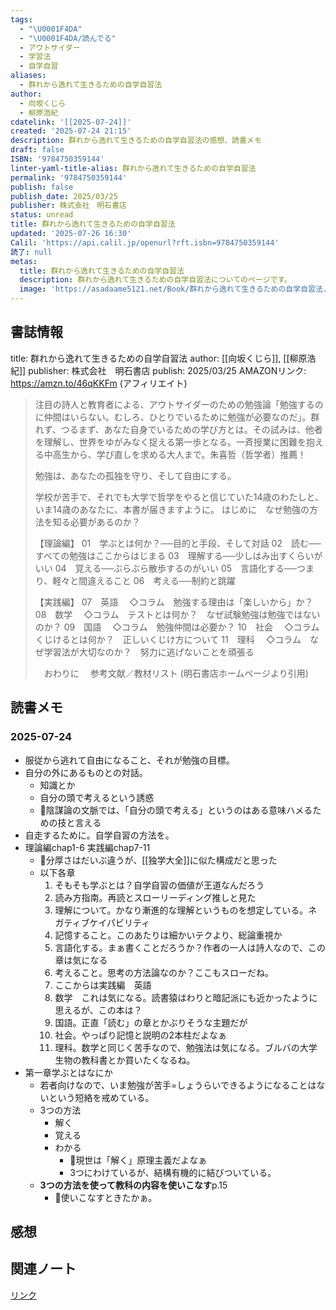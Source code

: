 ```yaml
---
tags:
  - "\U0001F4DA"
  - "\U0001F4DA/読んでる"
  - アウトサイダー
  - 学習法
  - 自学自習
aliases:
  - 群れから逸れて生きるための自学自習法
author:
  - 向坂くじら
  - 柳原浩紀
cdatelink: '[[2025-07-24]]'
created: '2025-07-24 21:15'
description: 群れから逸れて生きるための自学自習法の感想、読書メモ
draft: false
ISBN: '9784750359144'
linter-yaml-title-alias: 群れから逸れて生きるための自学自習法
permalink: '9784750359144'
publish: false
publish_date: 2025/03/25
publisher: 株式会社　明石書店
status: unread
title: 群れから逸れて生きるための自学自習法
updated: '2025-07-26 16:30'
Calil: 'https://api.calil.jp/openurl?rft.isbn=9784750359144'
読了: null
metas:
  title: 群れから逸れて生きるための自学自習法
  description: 群れから逸れて生きるための自学自習法についてのページです。
  image: 'https://asadaame5121.net/Book/群れから逸れて生きるための自学自習法.png'
---
```

## 書誌情報
title: 群れから逸れて生きるための自学自習法
author: [[向坂くじら]], [[柳原浩紀]]
publisher: 株式会社　明石書店
publish: 2025/03/25
AMAZONリンク: https://amzn.to/46qKKFm (アフィリエイト)

> 注目の詩人と教育者による、アウトサイダーのための勉強論「勉強するのに仲間はいらない。むしろ、ひとりでいるために勉強が必要なのだ」。群れず、つるまず、あなた自身でいるための学び方とは。その試みは、他者を理解し、世界をゆがみなく捉える第一歩となる。一斉授業に困難を抱える中高生から、学び直しを求める大人まで。朱喜哲（哲学者）推薦！
> 
> 勉強は、あなたの孤独を守り、そして自由にする。
> 
> 学校が苦手で、それでも大学で哲学をやると信じていた14歳のわたしと、いま14歳のあなたに、本書が届きますように。
> はじめに　なぜ勉強の方法を知る必要があるのか？
> 
> 【理論編】
> 01　学ぶとは何か？──目的と手段、そして対話
> 02　読む──すべての勉強はここからはじまる
> 03　理解する──少しはみ出すくらいがいい
> 04　覚える──ぶらぶら散歩するのがいい
> 05　言語化する──つまり、軽々と間違えること
> 06　考える──制約と跳躍
> 
> 【実践編】
> 07　英語
> 　◇コラム　勉強する理由は「楽しいから」か？
> 08　数学
> 　◇コラム　テストとは何か？　なぜ試験勉強は勉強ではないのか？
> 09　国語
> 　◇コラム　勉強仲間は必要か？
> 10　社会
> 　◇コラム　くじけるとは何か？　正しいくじけ方について
> 11　理科
> 　◇コラム　なぜ学習法が大切なのか？　努力に逃げないことを頑張る
> 
> 　おわりに
> 　参考文献／教材リスト
> (明石書店ホームページより引用)
## 読書メモ
### 2025-07-24
- 服従から逃れて自由になること、それが勉強の目標。
- 自分の外にあるものとの対話。
	- 知識とか
	- 自分の頭で考えるという誘惑
	- 💭陰謀論の文脈では、「自分の頭で考える」というのはある意味ハメるための技と言える
- 自走するために。自学自習の方法を。
- 理論編chap1-6 実践編chap7-11
	- 💭分厚さはだいぶ違うが、[[独学大全]]に似た構成だと思った
	- 以下各章
		1. そもそも学ぶとは？自学自習の価値が王道なんだろう
		2. 読み方指南。再読とスローリーディング推しと見た
		3. 理解について。かなり漸進的な理解というものを想定している。ネガティブケイパビリティ
		4. 記憶すること。このあたりは細かいテクより、総論重視か
		5. 言語化する。まぁ書くことだろうか？作者の一人は詩人なので、この章は気になる
		6. 考えること。思考の方法論なのか？ここもスローだね。
		7. ここからは実践編　英語
		8. 数学　これは気になる。読書猿はわりと暗記派にも近かったように思えるが、この本は？
		9. 国語。正直「読む」の章とかぶりそうな主題だが
		10. 社会。やっぱり記憶と説明の2本柱だよなぁ
		11. 理科。数学と同じく苦手なので、勉強法は気になる。ブルバの大学生物の教科書とか買いたくなるね。
- 第一章学ぶとはなにか
	- 若者向けなので、いま勉強が苦手=しょうらいできるようになることはないという短絡を戒めている。
	- 3つの方法
		- 解く
		- 覚える
		- わかる
			- 💭現世は「解く」原理主義だよなぁ
			- 3つにわけているが、結構有機的に結びついている。
	- **3つの方法を使って教科の内容を使いこなす**p.15
		- 💭使いこなすときたかぁ。
## 感想
## 関連ノート

<a href="https://asadaame5121.net/9784750359144" class="u-url">リンク</a>
